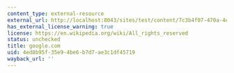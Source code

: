 ```yaml
---
content_type: external-resource
external_url: http://localhost:8043/sites/test/content/7c3b4f07-470a-4e68-b62b-9fb65f2420a4/?ocw_resource_link_uuid=7c3b4f07-470a-4e68-b62b-9fb65f2420a4&ocw_resource_link_suffix=
has_external_license_warning: true
license: https://en.wikipedia.org/wiki/All_rights_reserved
status: unchecked
title: google.com
uid: 4ed8b95f-35e9-4be6-b7d7-ae3c1df45719
wayback_url: ''
---
```

